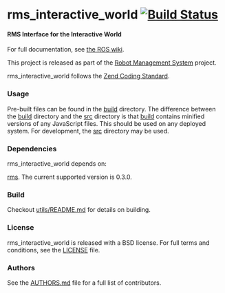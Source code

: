 rms_interactive_world [![Build Status](https://api.travis-ci.org/SharedAutonomyToolkit/rms_interactive_world.png)](https://travis-ci.org/SharedAutonomyToolkit/rms_interactive_world)
=====================

#### RMS Interface for the Interactive World
For full documentation, see [the ROS wiki](http://ros.org/wiki/rms_interactive_world).

This project is released as part of the [Robot Management System](http://www.ros.org/wiki/rms) project.

rms_interactive_world follows the [Zend Coding Standard](http://framework.zend.com/manual/1.12/en/coding-standard.html).

### Usage
Pre-built files can be found in the [build](build/) directory. The difference between the [build](build/) directory and the [src](src/) directory is that [build](build/) contains minified versions of any JavaScript files. This should be used on any deployed system. For development, the [src](src/) directory may be used.

### Dependencies
rms_interactive_world depends on:

[rms](https://github.com/WPI-RAIL/rms). The current supported version is 0.3.0.

### Build
Checkout [utils/README.md](utils/README.md) for details on building.

### License
rms_interactive_world is released with a BSD license. For full terms and conditions, see the [LICENSE](LICENSE) file.

### Authors
See the [AUTHORS.md](AUTHORS.md) file for a full list of contributors.
